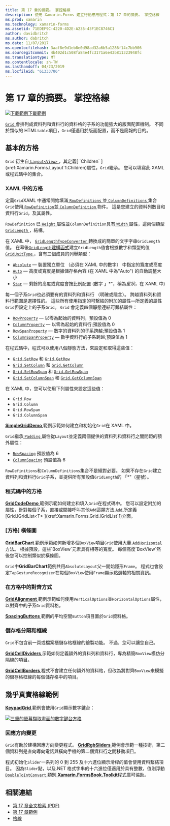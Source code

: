```yaml
---
title: 第 17 章的摘要。 掌控格線
description: 使用 Xamarin.Forms 建立行動應用程式：第 17 章的摘要。 掌控格線
ms.prod: xamarin
ms.technology: xamarin-forms
ms.assetid: 71EDEF9C-4220-4D2E-A235-43F1EC8746C1
author: davidbritch
ms.author: dabritch
ms.date: 11/07/2017
ms.openlocfilehash: 3aaf8e9d1eb8e0d98ad32a6b5a1286f14c7bb906
ms.sourcegitcommit: 4b402d1c508fa84e4fc3171a6e43b811323948fc
ms.translationtype: MT
ms.contentlocale: zh-TW
ms.lasthandoff: 04/23/2019
ms.locfileid: "61333706"
---
```

# <a name="summary-of-chapter-17-mastering-the-grid"></a>第 17 章的摘要。 掌控格線

[![下載範例](~/media/shared/download.png)下載範例](https://github.com/xamarin/xamarin-forms-book-samples/tree/master/Chapter17)

[ `Grid` ](xref:Xamarin.Forms.Grid)會排列成資料列和資料行的資料格的子系的功能強大的版面配置機制。 不同於類似的 HTML`table`項目，`Grid`僅適用於版面配置，而不是簡報的目的。

## <a name="the-basic-grid"></a>基本的方格

`Grid` 衍生自[ `Layout<View>` ](xref:Xamarin.Forms.Layout`1)，其定義[ `Children` ](xref:Xamarin.Forms.Layout`1.Children)屬性，`Grid`繼承。 您可以填寫此 XAML 或程式碼中的集合。

### <a name="the-grid-in-xaml"></a>XAML 中的方格

定義`Grid`XAML 中通常開始填滿[ `RowDefinitions` ](xref:Xamarin.Forms.Grid.RowDefinitions)並[ `ColumnDefinitions` ](xref:Xamarin.Forms.Grid.ColumnDefinitions)集合`Grid`使用[ `RowDefinition`](xref:Xamarin.Forms.RowDefinition)並[ `ColumnDefinition` ](xref:Xamarin.Forms.ColumnDefinition)物件。 這是您建立的資料列數目和資料行`Grid`，及其屬性。

`RowDefinition` 已[ `Height` ](xref:Xamarin.Forms.RowDefinition.Height)屬性並`ColumnDefinition`具有[ `Width` ](xref:Xamarin.Forms.ColumnDefinition.Width)屬性，這兩個類型[ `GridLength` ](xref:Xamarin.Forms.GridLength)，結構。

在 XAML 中， [ `GridLengthTypeConverter` ](xref:Xamarin.Forms.GridLengthTypeConverter)轉換成的簡單的文字字串`GridLength`值。 在幕後[`GridLength`建構函式](xref:Xamarin.Forms.GridLength.%23ctor(System.Double,Xamarin.Forms.GridUnitType))建立`GridLength`值會根據數字和類型的值[ `GridUnitType` ](xref:Xamarin.Forms.GridUnitType)，含有三個成員的列舉類型：

- [`Absolute`](xref:Xamarin.Forms.GridUnitType.Absolute) &mdash; 裝置獨立單位 （必須在 XAML 中的數字） 中指定的寬度或高度
- [`Auto`](xref:Xamarin.Forms.GridUnitType.Auto) &mdash; 高度或寬度是根據儲存格內容 (在 XAML 中為"Auto") 的自動調整大小
- [`Star`](xref:Xamarin.Forms.GridUnitType.Star) &mdash; 剩餘的高度或寬度會按比例配置 (數字 」\*"，稱為*星狀*，在 XAML 中)

每一個子系`Grid`也必須要有的資料列和資料行 （明確或隱含）。 跨越資料列和資料行範圍是選擇性的。 這些所有使用指定的可繫結的附加的屬性&mdash;所定義的屬性`Grid`但設定上的子系`Grid`。 `Grid` 會定義四個靜態連結可繫結屬性：

- [`RowProperty`](xref:Xamarin.Forms.Grid.RowProperty) &mdash; 以零為起始的資料列，預設值為 0
- [`ColumnProperty`](xref:Xamarin.Forms.Grid.ColumnProperty) &mdash; 以零為起始的資料行;預設值為 0
- [`RowSpanProperty`](xref:Xamarin.Forms.Grid.RowSpanProperty) &mdash; 數字的資料列的子系跨越;預設值為 1
- [`ColumnSpanProperty`](xref:Xamarin.Forms.Grid.ColumnSpanProperty) &mdash; 數字資料行的子系跨越;預設值為 1

在程式碼中，程式可以使用八個靜態方法，來設定和取得這些值：

- [`Grid.SetRow`](xref:Xamarin.Forms.Grid.SetRow(Xamarin.Forms.BindableObject,System.Int32)) 和 [`Grid.GetRow`](xref:Xamarin.Forms.Grid.GetRow(Xamarin.Forms.BindableObject))
- [`Grid.SetColumn`](xref:Xamarin.Forms.Grid.SetColumn(Xamarin.Forms.BindableObject,System.Int32)) 和 [`Grid.GetColumn`](xref:Xamarin.Forms.Grid.GetColumn(Xamarin.Forms.BindableObject))
- [`Grid.SetRowSpan`](xref:Xamarin.Forms.Grid.SetRowSpan(Xamarin.Forms.BindableObject,System.Int32)) 和 [`Grid.GetRowSpan`](xref:Xamarin.Forms.Grid.GetRowSpan(Xamarin.Forms.BindableObject))
- [`Grid.SetColumnSpan`](xref:Xamarin.Forms.Grid.SetColumnSpan(Xamarin.Forms.BindableObject,System.Int32)) 和 [`Grid.GetColumnSpan`](xref:Xamarin.Forms.Grid.GetColumnSpan(Xamarin.Forms.BindableObject))

在 XAML 中，您可以使用下列屬性來設定這些值：

- `Grid.Row`
- `Grid.Column`
- `Grid.RowSpan`
- `Grid.ColumnSpan`

[ **SimpleGridDemo** ](https://github.com/xamarin/xamarin-forms-book-samples/tree/master/Chapter17/SimpleGridDemo)範例示範如何建立和初始化`Grid`在 XAML 中。

`Grid`繼承[ `Padding` ](xref:Xamarin.Forms.Layout.Padding) 屬性從`Layout`並定義兩個提供的資料列和資料行之間間距的額外屬性：

- [`RowSpacing`](xref:Xamarin.Forms.Grid.RowSpacing) 預設值為 6
- [`ColumnSpacing`](xref:Xamarin.Forms.Grid.ColumnSpacing) 預設值為 6

`RowDefinitions`和`ColumnDefinitions`集合不是絕對必要。 如果不存在`Grid`建立資料列和資料行`Grid`子系，並提供所有預設值`GridLength`的 「\*"（星號）。

### <a name="the-grid-in-code"></a>程式碼中的方格

[ **GridCodeDemo** ](https://github.com/xamarin/xamarin-forms-book-samples/tree/master/Chapter17/GridCodeDemo)範例示範如何建立和填入`Grid`在程式碼中。 您可以設定附加的屬性，針對每個子系，直接或間接呼叫其他`Add`這類方法[ `Add` ](xref:Xamarin.Forms.Grid.IGridList`1.Add*)所定義[Grid.IGridList<T> ](xref:Xamarin.Forms.Grid.IGridList`1)介面。

### <a name="the-grid-bar-chart"></a>[方格] 橫條圖

[ **GridBarChart** ](https://github.com/xamarin/xamarin-forms-book-samples/tree/master/Chapter17/GridBarChart)範例示範如何新增多個`BoxView`項目`Grid`使用大量[ `AddHorizontal` ](xref:Xamarin.Forms.Grid.IGridList`1.AddHorizontal*)方法。 根據預設，這些`BoxView`元素具有相等的寬度。 每個高度`BoxView`然後您可以控制類似於橫條圖。

`Grid`中**GridBarChart**範例共用`AbsoluteLayout`父一開始隱形`Frame`。 程式也會設定`TapGestureRecognizer`在每個`BoxView`使用`Frame`顯示點選軸的相關資訊。

### <a name="alignment-in-the-grid"></a>在方格中的對齊方式

[ **GridAlignment** ](https://github.com/xamarin/xamarin-forms-book-samples/tree/master/Chapter17/GridAlignment)範例示範如何使用`VerticalOptions`並`HorizontalOptions`屬性，以對齊中的子系`Grid`資料格。

[ **SpacingButtons** ](https://github.com/xamarin/xamarin-forms-book-samples/tree/master/Chapter17/SpacingButtons)範例的平均空間`Button`項目置於`Grid`資料格。

### <a name="cell-dividers-and-borders"></a>儲存格分隔和框線

`Grid`不包含前一頁或檔案櫃儲存格框線的繪製功能。 不過，您可以讓您自己。

[ **GridCellDividers** ](https://github.com/xamarin/xamarin-forms-book-samples/tree/master/Chapter17/GridCellDividers)示範如何定義額外的資料列和資料行，專為精簡`BoxView`模仿分隔線的項目。

[ **GridCellBorders** ](https://github.com/xamarin/xamarin-forms-book-samples/tree/master/Chapter17/GridCellBorders)程式不會建立任何額外的資料格，但改為將對齊`BoxView`來模擬的儲存格框線的每個儲存格中的項目。

## <a name="almost-real-life-grid-examples"></a>幾乎真實格線範例

[ **KeypadGrid** ](https://github.com/xamarin/xamarin-forms-book-samples/tree/master/Chapter17/KeypadGrid)範例會使用`Grid`顯示數字鍵台：

[![三重的螢幕擷取畫面的數字鍵台方格](images/ch17fg12-small.png "數字鍵台方格")](images/ch17fg12-large.png#lightbox "字鍵台方格")

### <a name="responding-to-orientation-changes"></a>回應方向變更

`Grid`有助於建構回應方向變更程式。 [ **GridRgbSliders** ](https://github.com/xamarin/xamarin-forms-book-samples/tree/master/Chapter17/GridRgbSliders)範例會示範一種技術，第二個資料列是直向導向電話與橫向手機的第二個資料行之間移動項目。

程式初始化`Slider`一系列的 0 到 255 及十六進位顯示滑桿的值會使用資料繫結項目。 因為`Slider`點，以及.NET 格式字串的十六進位僅適用於具有整數，值則浮動[ `DoubleToIntConvert` ](https://github.com/xamarin/xamarin-forms-book-samples/blob/master/Libraries/Xamarin.FormsBook.Toolkit/Xamarin.FormsBook.Toolkit/DoubleToIntConverter.cs)類別[ **Xamarin.FormsBook.Toolkit**](https://github.com/xamarin/xamarin-forms-book-samples/tree/master/Libraries/Xamarin.FormsBook.Toolkit)程式庫可協助。



## <a name="related-links"></a>相關連結

- [第 17 章全文檢索 (PDF)](https://download.xamarin.com/developer/xamarin-forms-book/XamarinFormsBook-Ch17-Apr2016.pdf)
- [第 17 章範例](https://github.com/xamarin/xamarin-forms-book-samples/tree/master/Chapter17)
- [格線](~/xamarin-forms/user-interface/layouts/grid.md)
